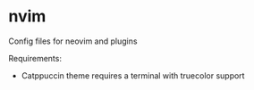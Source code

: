 # nvim

Config files for neovim and plugins

Requirements:
- Catppuccin theme requires a terminal with truecolor support
